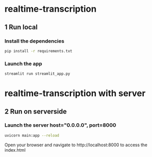 # realtime-transcription

## 1 Run local

### Install the dependencies
```bash
pip install -r requirements.txt
```

###  Launch the app
```bash
streamlit run streamlit_app.py
```
# realtime-transcription with server

## 2 Run on serverside

###  Launch the server host="0.0.0.0", port=8000
```bash
uvicorn main:app --reload
```
Open your browser and navigate to http://localhost:8000 to access the index.html
